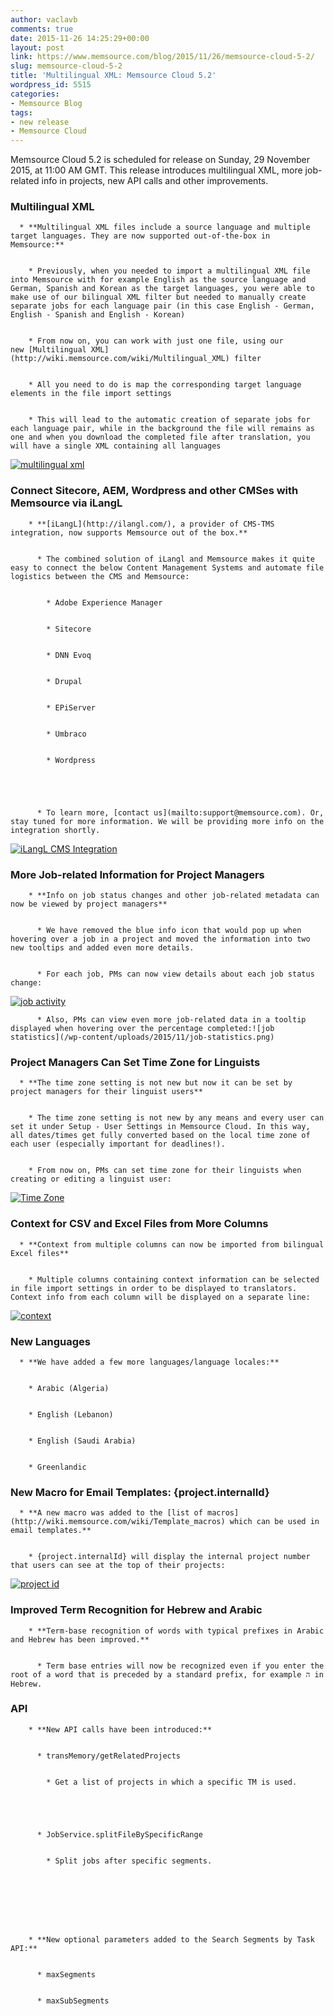 ```yaml
---
author: vaclavb
comments: true
date: 2015-11-26 14:25:29+00:00
layout: post
link: https://www.memsource.com/blog/2015/11/26/memsource-cloud-5-2/
slug: memsource-cloud-5-2
title: 'Multilingual XML: Memsource Cloud 5.2'
wordpress_id: 5515
categories:
- Memsource Blog
tags:
- new release
- Memsource Cloud
---
```


Memsource Cloud 5.2 is scheduled for release on Sunday, 29 November 2015, at 11:00 AM GMT. This release introduces multilingual XML, more job-related info in projects, new API calls and other improvements.<!-- more -->


### Multilingual XML







	
      * **Multilingual XML files include a source language and multiple target languages. They are now supported out-of-the-box in Memsource:**

	
        * Previously, when you needed to import a multilingual XML file into Memsource with for example English as the source language and German, Spanish and Korean as the target languages, you were able to make use of our bilingual XML filter but needed to manually create separate jobs for each language pair (in this case English - German, English - Spanish and English - Korean)

	
        * From now on, you can work with just one file, using our new [Multilingual XML](http://wiki.memsource.com/wiki/Multilingual_XML) filter

	
        * All you need to do is map the corresponding target language elements in the file import settings

	
        * This will lead to the automatic creation of separate jobs for each language pair, while in the background the file will remains as one and when you download the completed file after translation, you will have a single XML containing all languages







[![multilingual xml](/wp-content/uploads/2015/11/multilingual-xml.png)](/wp-content/uploads/2015/11/multilingual-xml.png)


### Connect Sitecore, AEM, Wordpress and other CMSes with Memsource via iLangL








	
        * **[iLangL](http://ilangl.com/), a provider of CMS-TMS integration, now supports Memsource out of the box.**

	
          * The combined solution of iLangl and Memsource makes it quite easy to connect the below Content Management Systems and automate file logistics between the CMS and Memsource:

	
            * Adobe Experience Manager

	
            * Sitecore

	
            * DNN Evoq

	
            * Drupal

	
            * EPiServer

	
            * Umbraco

	
            * Wordpress




	
          * To learn more, [contact us](mailto:support@memsource.com). Or, stay tuned for more information. We will be providing more info on the integration shortly.








[![iLangL CMS Integration](/wp-content/uploads/2015/11/iLangL-CMS-Integration.png)](http://ilangl.com/)


### More Job-related Information for Project Managers








	
        * **Info on job status changes and other job-related metadata can now be viewed by project managers**

	
          * We have removed the blue info icon that would pop up when hovering over a job in a project and moved the information into two new tooltips and added even more details.

	
          * For each job, PMs can now view details about each job status change:
[![job activity](/wp-content/uploads/2015/11/job-activity.png)](/wp-content/uploads/2015/11/job-activity.png)

	
          * Also, PMs can view even more job-related data in a tooltip displayed when hovering over the percentage completed:![job statistics](/wp-content/uploads/2015/11/job-statistics.png)










### Project Managers Can Set Time Zone for Linguists







	
      * **The time zone setting is not new but now it can be set by project managers for their linguist users**

	
        * The time zone setting is not new by any means and every user can set it under Setup - User Settings in Memsource Cloud. In this way, all dates/times get fully converted based on the local time zone of each user (especially important for deadlines!).

	
        * From now on, PMs can set time zone for their linguists when creating or editing a linguist user:
[![Time Zone](/wp-content/uploads/2015/11/Time-Zone.png)](/wp-content/uploads/2015/11/Time-Zone.png)









### Context for CSV and Excel Files from More Columns







	
      * **Context from multiple columns can now be imported from bilingual Excel files**

	
        * Multiple columns containing context information can be selected in file import settings in order to be displayed to translators. Context info from each column will be displayed on a separate line:
[![context](/wp-content/uploads/2015/11/context.png)](/wp-content/uploads/2015/11/context.png)









### New Languages







	
      * **We have added a few more languages/language locales:**

	
        * Arabic (Algeria)

	
        * English (Lebanon)

	
        * English (Saudi Arabia)

	
        * Greenlandic









### New Macro for Email Templates: {project.internalId}







	
      * **A new macro was added to the [list of macros](http://wiki.memsource.com/wiki/Template_macros) which can be used in email templates.**

	
        * {project.internalId} will display the internal project number that users can see at the top of their projects:
[![project id](/wp-content/uploads/2015/11/project-id.png)](/wp-content/uploads/2015/11/project-id.png)









### Improved Term Recognition for Hebrew and Arabic








	
        * **Term-base recognition of words with typical prefixes in Arabic and Hebrew has been improved.**

	
          * Term base entries will now be recognized even if you enter the root of a word that is preceded by a standard prefix, for example ה in Hebrew.










### API








	
        * **New API calls have been introduced:**

	
          * transMemory/getRelatedProjects

	
            * Get a list of projects in which a specific TM is used.




	
          * JobService.splitFileBySpecificRange

	
            * Split jobs after specific segments.







	
        * **New optional parameters added to the Search Segments by Task API:**

	
          * maxSegments

	
          * maxSubSegments








